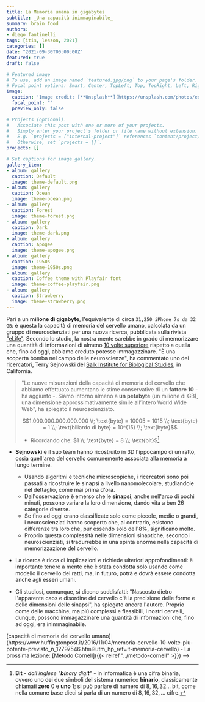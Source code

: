 ```yaml
---
title: La Memoria umana in gigabytes
subtitle: _Una capacità inimmaginabile_
summary: brain food
authors:
- diego fantinelli
tags: [itis, lesson, 2021]
categories: []
date: "2021-09-30T00:00:00Z"
featured: true
draft: false

# Featured image
# To use, add an image named `featured.jpg/png` to your page's folder.
# Focal point options: Smart, Center, TopLeft, Top, TopRight, Left, Right, BottomLeft, Bottom, BottomRight
image:
  caption: 'Image credit: [**Unsplash**](https://unsplash.com/photos/edJCx-EOLxY)'
  focal_point: ""
  preview_only: false

# Projects (optional).
#   Associate this post with one or more of your projects.
#   Simply enter your project's folder or file name without extension.
#   E.g. `projects = ["internal-project"]` references `content/project/deep-learning/index.md`.
#   Otherwise, set `projects = []`.
projects: []

# Set captions for image gallery.
gallery_item:
- album: gallery
  caption: Default
  image: theme-default.png
- album: gallery
  caption: Ocean
  image: theme-ocean.png
- album: gallery
  caption: Forest
  image: theme-forest.png
- album: gallery
  caption: Dark
  image: theme-dark.png
- album: gallery
  caption: Apogee
  image: theme-apogee.png
- album: gallery
  caption: 1950s
  image: theme-1950s.png
- album: gallery
  caption: Coffee theme with Playfair font
  image: theme-coffee-playfair.png
- album: gallery
  caption: Strawberry
  image: theme-strawberry.png
---
```


<!-- {{< toc hide_on="xl" >}} -->

Pari a un **milione di gigabyte**, l'equivalente di circa `31,250 iPhone 7s da 32 GB`: è questa la capacità di memoria del cervello umano, calcolata da un gruppo di neuroscienziati per una nuova ricerca, pubblicata sulla rivista ["eLife"](https://elifesciences.org/content/4/e10778).
Secondo lo studio, la nostra mente sarebbe in grado di memorizzare una quantità di informazioni di almeno [10 volte superiore](http://www.sciencealert.com/our-memory-capacity-is-10-times-larger-than-we-thought) rispetto a quella che, fino ad oggi, abbiamo creduto potesse immagazzinare. "È una scoperta bomba nel campo delle neuroscienze", ha commentato uno dei ricercatori, Terry Sejnowski del [Salk Institute for Biological Studies](http://www.salk.edu/), in California.

>"Le nuove misurazioni della capacità di memoria del cervello che abbiamo effettuato aumentano le stime conservative di un **fattore 10** - ha aggiunto -. Siamo intorno almeno a **un petabyte** (un milione di GB), una dimensione approssimativamente simile all’intero World Wide Web", ha spiegato il neuroscienziato.
>
>$$1.000.000.000.000.000 \\; \text{byte} = 10005 = 1015 \\; \text{byte} = 1 \\; \text{biliardo di byte} = 10^{15} \\; \text{byte}$$
>
> - Ricordando che: $1 \\; \text{byte} = 8 \\; \text{bit}$[^1]

- **Sejnowski** e il suo team hanno ricostruito in 3D l'ippocampo di un ratto, ossia quell'area del cervello comunemente associata alla memoria a lungo termine.
  - Usando algoritmi e tecniche microscopiche, i ricercatori sono poi passati a ricostruire le sinapsi a livello nanomolecolare, studiandole nel dettaglio, come mai prima d'ora.
  - Dall'osservazione è emerso che le **sinapsi**, anche nell'arco di pochi minuti, possono variare la loro dimensione, dando vita a ben 26 categorie diverse.
  - Se fino ad oggi erano classificate solo come piccole, medie o grandi, i neuroscienziati hanno scoperto che, al contrario, esistono differenze tra loro che, pur essendo solo dell'8%, significano molto.
  - Proprio questa complessità nelle dimensioni sinaptiche, secondo i neuroscienziati, si tradurrebbe in una spinta enorme nella capacità di memorizzazione del cervello.

- La ricerca è ricca di implicazioni e richiede ulteriori approfondimenti: è importante tenere a mente che è stata condotta solo usando come modello il cervello dei ratti, ma, in futuro, potrà e dovrà essere condotta anche agli esseri umani.
- Gli studiosi, comunque, si dicono soddisfatti: "Nascosto dietro l'apparente caos e disordine del cervello c'è la precisione delle forme e delle dimensioni delle sinapsi", ha spiegato ancora l'autore. Proprio come delle macchine, ma più complessi e flessibili, i nostri cervelli, dunque, possono immagazzinare una quantità di informazioni che, fino ad oggi, era inimmaginabile.

<!-->[capacità di memoria del cervello umano](https://www.huffingtonpost.it/2016/11/04/memoria-cervello-10-volte-piu-potente-previsto_n_12797546.html?utm_hp_ref=it-memoria-cervello)

 - La prossima lezione: [Metodo Cornell]({{< relref "../metodo-cornell" >}}) -->

[^1]: **Bit** - *dall'inglese "**bi**nary digi**t**"* - in informatica è una cifra binaria, ovvero uno dei due simboli del sistema numerico **binario**, classicamente chiamati **zero** $0$ e **uno** $1$; si può parlare di numero di $8, 16, 32 \dots$ bit, come nella comune base dieci si parla di un numero di $8, 16, 32, \dots$ cifre.
